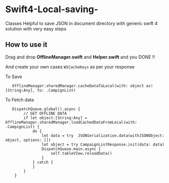 # Swift4-Local-saving-
Classes Helpful to save JSON in document directory with generic swift 4 solution with very easy steps 


**How to use it**
-----------------------------

Drag and drop **OfflineManager.swift** and **Helper.swift** and you DONE !!



And create your own cases  `WSCacheKeys` as per your response 

To Save

       OfflineManager.sharedManager.cacheDataToLocal(with: object as! [String:Any], to: .CampignList)

To Fetch data 

       DispatchQueue.global().async {
            // GET OFFLINE DATA
            if let object:[String:Any] = OfflineManager.sharedManager.loadCachedDataFromLocal(with: .CampignList) {
                do {
                    let data = try  JSONSerialization.data(withJSONObject: object, options: [])
                    let object = try CampaignListResponse.init(data: data)
                    DispatchQueue.main.async {
                        self.tableVIew.reloadData()
                    }
                } catch {
                }
            }
        }


